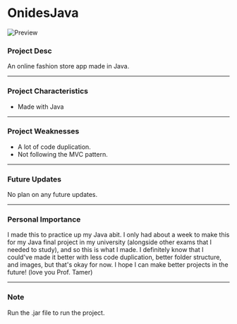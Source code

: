 # OnidesJava
![Preview](https://github.com/DillanImans/onidesJava/blob/master/screenshot.png)

### Project Desc
An online fashion store app made in Java.

----
### Project Characteristics
* Made with Java
----
### Project Weaknesses
* A lot of code duplication.
* Not following the MVC pattern.
----
### Future Updates
No plan on any future updates.

----
### Personal Importance
I made this to practice up my Java abit. I only had about a week to make this for my Java final project
in my university (alongside other exams that I needed to study), and so this is what I made. I definitely know
that I could've made it better with less code duplication, better folder structure, and images, but that's okay for now.
I hope I can make better projects in the future! (love you Prof. Tamer)

----
### Note
Run the .jar file to run the project.

